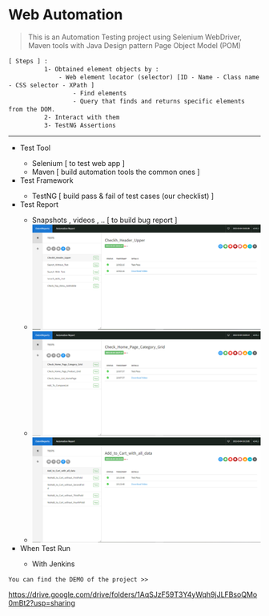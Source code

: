 # Web Automation 

> This is an Automation Testing project using Selenium WebDriver, Maven tools with Java 
> Design pattern Page Object Model (POM)

```
[ Steps ] : 
          1- Obtained element objects by :
              - Web element locator (selector) [ID - Name - Class name - CSS selector - XPath ]
                  - Find elements
                  - Query that finds and returns specific elements from the DOM.
          2- Interact with them
          3- TestNG Assertions
```
_________________________________________________________________________________________________________
<ul type = "square">
  <li> Test Tool </li>
    <ul>
      <li> Selenium  [ to test web app ] </li>
      <li> Maven [ build automation tools the common ones ] </li>
    </ul>
  
  <li> Test Framework </li>
    <ul>
      <li> TestNG [ build pass & fail of test cases (our checklist) ]</li>
     </ul>
  
  <li> Test Report </li>
    <ul>
      <li> Snapshots , videos , .. [ to build bug report ] </li>
      <li> <img src="https://raw.githubusercontent.com/NiyraSamy/Web-automation-/main/TestReport/1.PNG"> </li>
      <li> <img src="https://raw.githubusercontent.com/NiyraSamy/Web-automation-/main/TestReport/2.PNG"> </li>
      <li> <img src="https://raw.githubusercontent.com/NiyraSamy/Web-automation-/main/TestReport/3.PNG"> </li>
     </ul>
  
  <li> When Test Run </li>
    <ul>
      <li> With Jenkins </li>
     </ul>
</ul>


```
You can find the DEMO of the project >>
```
 https://drive.google.com/drive/folders/1AqSJzF59T3Y4yWqh9jJLFBsoQMo0mBt2?usp=sharing

